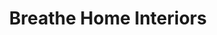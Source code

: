---
title: "Breathe Home Interiors"
url: /aston/breathe-home-interiors/
shop: interior decoration
---